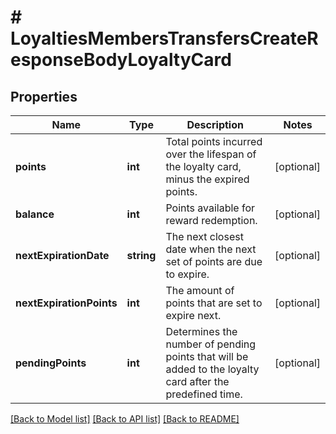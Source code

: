 # # LoyaltiesMembersTransfersCreateResponseBodyLoyaltyCard

## Properties

Name | Type | Description | Notes
------------ | ------------- | ------------- | -------------
**points** | **int** | Total points incurred over the lifespan of the loyalty card, minus the expired points. | [optional]
**balance** | **int** | Points available for reward redemption. | [optional]
**nextExpirationDate** | **string** | The next closest date when the next set of points are due to expire. | [optional]
**nextExpirationPoints** | **int** | The amount of points that are set to expire next. | [optional]
**pendingPoints** | **int** | Determines the number of pending points that will be added to the loyalty card after the predefined time. | [optional]

[[Back to Model list]](../../README.md#models) [[Back to API list]](../../README.md#endpoints) [[Back to README]](../../README.md)
